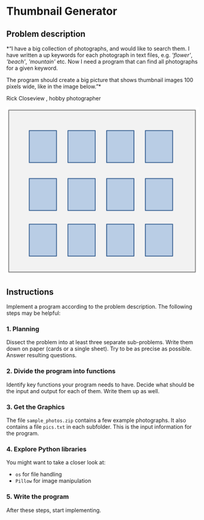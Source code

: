 
# Thumbnail Generator

## Problem description

*“I have a big collection of photographs, and would like to search them. I have written a up keywords for each photograph in text files, e.g. *'flower'*, *'beach'*, *'mountain'* etc. Now I need a program that can find all photographs for a given keyword.

The program should create a big picture that shows thumbnail images 100 pixels wide, like in the image below.”*

Rick Closeview , hobby photographer

![Thumbnail matrix](../images/thumbnail_matrix.png)

## Instructions

Implement a program according to the problem description. The following steps may be helpful:

### 1. Planning

Dissect the problem into at least three separate sub-problems. Write them down on paper (cards or a single sheet). Try to be as precise as possible. Answer resulting questions.

### 2. Divide the program into functions

Identify key functions your program needs to have. Decide what should be the input and output for each of them. Write them up as well.


### 3. Get the Graphics

The file `sample_photos.zip` contains a few example photographs. It also contains a file `pics.txt` in each subfolder. This is the input information for the program.

### 4. Explore Python libraries

You might want to take a closer look at:

* `os` for file handling
* `Pillow` for image manipulation

### 5. Write the program

After these steps, start implementing.
